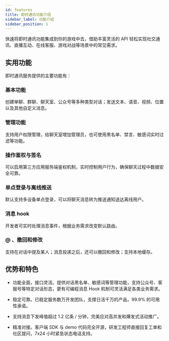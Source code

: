 ```yaml
---
id: features
title: 即时通讯功能介绍
sidebar_label: 功能介绍
sidebar_position: 1
---
```


快速将即时通讯功能集成到你的游戏中去，借助丰富灵活的 API 轻松实现社交通讯、直播互动、在线客服、游戏对战等场景中的常见需求。

## 实用功能

即时通讯服务提供的主要功能有：

### 基本功能

创建单聊、群聊、聊天室、公众号等多种类型对话；发送文本、语音、视频、位置以及其他自定义消息。

### 管理功能

支持用户权限管理，给聊天室增加管理员，也可使用黑名单、禁言、敏感词实时过滤等功能。

### 操作鉴权与签名

可以启用第三方应用服务端鉴权机制，实时控制用户行为，确保聊天过程中数据安全可靠。

### 单点登录与离线推送

默认支持多设备单点登录，可以将聊天消息转为推送通知送达离线用户。

### 消息 hook

开发者可实时处理消息事件，根据业务需求改变默认路由。

### @ 、撤回和修改

支持在对话中提及某人；消息投递之后，还可以撤回和修改；支持本地缓存。

## 优势和特色

- 功能全面，接口灵活。提供对话黑名单、敏感词等管理功能，支持公众号、客服号等特定对话形态，更有可编程消息 Hook 机制可灵活满足各类业务需求。

- 稳定可靠。已稳定服务数万开发团队，支撑日活千万的产品，99.9% 的可用性承诺。

- 支持消息下发峰值超过 1.2 亿条 / 分钟，完美应对高并发和爆发式活动推广。

- 精准对接。客户端 SDK 与 demo 代码完全开源，研发工程师直接回复工单和社区提问，7x24 小时紧急状态电话支持。
